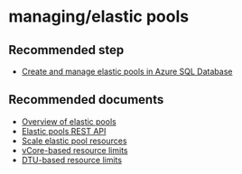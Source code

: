 <properties
	pageTitle="managing/elastic pools"
	description="managing/elastic pools"
	service="microsoft.sql"
	resource="servers"
	authors="emlisa"
	displayOrder=""
	selfHelpType="generic"
	supportTopicIds="32511226"
	productPesIds="13491"
	cloudEnvironments="public"
/>

# managing/elastic pools

## **Recommended step**

* [Create and manage elastic pools in Azure SQL Database](https://docs.microsoft.com/azure/sql-database/sql-database-elastic-pool-manage/)

## **Recommended documents**

* [Overview of elastic pools](https://docs.microsoft.com/azure/sql-database/sql-database-elastic-pool/)<br>
* [Elastic pools REST API](https://docs.microsoft.com/rest/api/sql/elasticpools/)<br>
* [Scale elastic pool resources](https://docs.microsoft.com/azure/sql-database/sql-database-elastic-pool-scale/)<br>
* [vCore-based resource limits](https://docs.microsoft.com/azure/sql-database/sql-database-vcore-resource-limits-elastic-pools/)<br>
* [DTU-based resource limits](https://docs.microsoft.com/azure/sql-database/sql-database-dtu-resource-limits-elastic-pools/)<br>